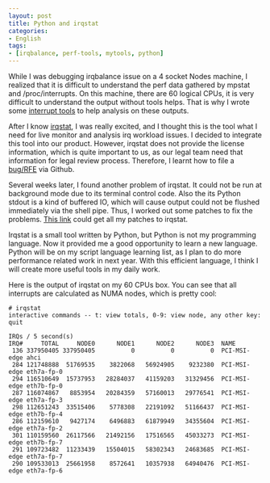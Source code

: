 ```yaml
---
layout: post
title: Python and irqstat
categories:
- English
tags:
- [irqbalance, perf-tools, mytools, python]
---
```


While I was debugging irqbalance issue on a 4 socket Nodes machine, I realized that it is difficult to understand the perf data gathered by mpstat and /proc/interrupts. On this machine, there are 60 logical CPUs, it is very difficult to understand the output without tools helps. That is why I wrote some [interrupt tools](https://github.com/yangoliver/mytools/tree/master/interrupt) to help analysis on these outputs.

After I know [irqstat](https://github.com/lanceshelton/irqstat), I was really excited, and I thought this is the tool what I need for live monitor and analysis irq workload issues. I decided to integrate this tool into our product. However, irqstat does not provide the license information, which is quite important to us, as our legal team need that information for legal review process. Therefore, I learnt how to file a [bug/RFE](https://github.com/lanceshelton/irqstat/issues/1) via Github.

Several weeks later, I found another problem of irqstat. It could not be run at background mode due to its terminal control code. Also the its Python stdout is a kind of buffered IO, which will cause output could not be flushed immediately via the shell pipe. Thus, I worked out some patches to fix the problems. [This link](https://github.com/lanceshelton/irqstat/commits?author=yangoliver) could get all my patches to irqstat.

Irqstat is a small tool written by Python, but Python is not my programming language. Now it provided me a good opportunity to learn a new language. Python will be on my script language learning list, as I plan to do more performance related work in next year. With this efficient language, I think I will create more useful tools in my daily work.

Here is the output of irqstat on my 60 CPUs box. You can see that all interrupts are calculated as NUMA nodes, which is pretty cool:

    # irqstat
    interactive commands -- t: view totals, 0-9: view node, any other key: quit
     
    IRQs / 5 second(s)
    IRQ#     TOTAL     NODE0      NODE1      NODE2      NODE3  NAME
     136 337950405 337950405          0          0          0  PCI-MSI-edge ahci
     284 121748888  51769535    3822068   56924905    9232380  PCI-MSI-edge eth7a-fp-0
     294 116510649  15737953   28284037   41159203   31329456  PCI-MSI-edge eth7b-fp-0
     287 116074867   8853954   20284359   57160013   29776541  PCI-MSI-edge eth7a-fp-3
     298 112651243  33515406    5778308   22191092   51166437  PCI-MSI-edge eth7b-fp-4
     286 112159610   9427174    6496883   61879949   34355604  PCI-MSI-edge eth7a-fp-2
     301 110159560  26117566   21492156   17516565   45033273  PCI-MSI-edge eth7b-fp-7
     291 109723482  11233439   15504015   58302343   24683685  PCI-MSI-edge eth7a-fp-7
     290 109533013  25661958    8572641   10357938   64940476  PCI-MSI-edge eth7a-fp-6

